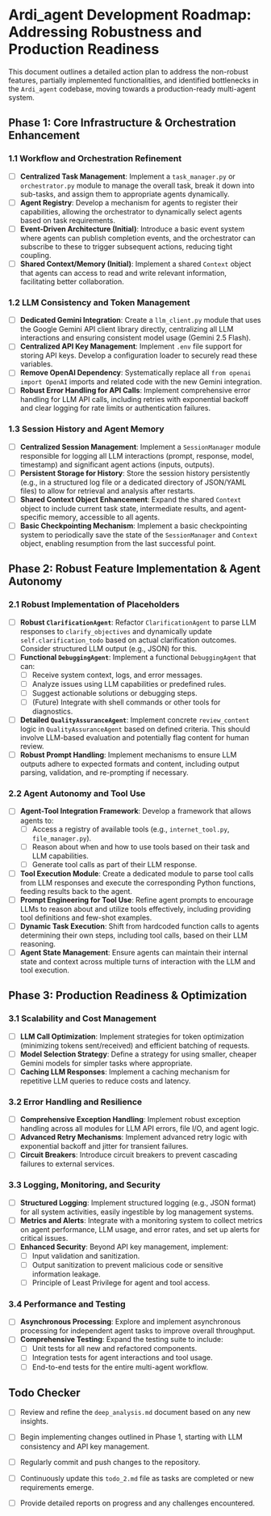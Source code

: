 # Ardi_agent Development Roadmap: Addressing Robustness and Production Readiness

This document outlines a detailed action plan to address the non-robust features, partially implemented functionalities, and identified bottlenecks in the `Ardi_agent` codebase, moving towards a production-ready multi-agent system.

## Phase 1: Core Infrastructure & Orchestration Enhancement

### 1.1 Workflow and Orchestration Refinement

-   [ ] **Centralized Task Management**: Implement a `task_manager.py` or `orchestrator.py` module to manage the overall task, break it down into sub-tasks, and assign them to appropriate agents dynamically.
-   [ ] **Agent Registry**: Develop a mechanism for agents to register their capabilities, allowing the orchestrator to dynamically select agents based on task requirements.
-   [ ] **Event-Driven Architecture (Initial)**: Introduce a basic event system where agents can publish completion events, and the orchestrator can subscribe to these to trigger subsequent actions, reducing tight coupling.
-   [ ] **Shared Context/Memory (Initial)**: Implement a shared `Context` object that agents can access to read and write relevant information, facilitating better collaboration.

### 1.2 LLM Consistency and Token Management

-   [ ] **Dedicated Gemini Integration**: Create a `llm_client.py` module that uses the Google Gemini API client library directly, centralizing all LLM interactions and ensuring consistent model usage (Gemini 2.5 Flash).
-   [ ] **Centralized API Key Management**: Implement `.env` file support for storing API keys. Develop a configuration loader to securely read these variables.
-   [ ] **Remove OpenAI Dependency**: Systematically replace all `from openai import OpenAI` imports and related code with the new Gemini integration.
-   [ ] **Robust Error Handling for API Calls**: Implement comprehensive error handling for LLM API calls, including retries with exponential backoff and clear logging for rate limits or authentication failures.

### 1.3 Session History and Agent Memory

-   [ ] **Centralized Session Management**: Implement a `SessionManager` module responsible for logging all LLM interactions (prompt, response, model, timestamp) and significant agent actions (inputs, outputs).
-   [ ] **Persistent Storage for History**: Store the session history persistently (e.g., in a structured log file or a dedicated directory of JSON/YAML files) to allow for retrieval and analysis after restarts.
-   [ ] **Shared Context Object Enhancement**: Expand the shared `Context` object to include current task state, intermediate results, and agent-specific memory, accessible to all agents.
-   [ ] **Basic Checkpointing Mechanism**: Implement a basic checkpointing system to periodically save the state of the `SessionManager` and `Context` object, enabling resumption from the last successful point.

## Phase 2: Robust Feature Implementation & Agent Autonomy

### 2.1 Robust Implementation of Placeholders

-   [ ] **Robust `ClarificationAgent`**: Refactor `ClarificationAgent` to parse LLM responses to `clarify_objectives` and dynamically update `self.clarification_todo` based on actual clarification outcomes. Consider structured LLM output (e.g., JSON) for this.
-   [ ] **Functional `DebuggingAgent`**: Implement a functional `DebuggingAgent` that can:
    -   [ ] Receive system context, logs, and error messages.
    -   [ ] Analyze issues using LLM capabilities or predefined rules.
    -   [ ] Suggest actionable solutions or debugging steps.
    -   [ ] (Future) Integrate with shell commands or other tools for diagnostics.
-   [ ] **Detailed `QualityAssuranceAgent`**: Implement concrete `review_content` logic in `QualityAssuranceAgent` based on defined criteria. This should involve LLM-based evaluation and potentially flag content for human review.
-   [ ] **Robust Prompt Handling**: Implement mechanisms to ensure LLM outputs adhere to expected formats and content, including output parsing, validation, and re-prompting if necessary.

### 2.2 Agent Autonomy and Tool Use

-   [ ] **Agent-Tool Integration Framework**: Develop a framework that allows agents to:
    -   [ ] Access a registry of available tools (e.g., `internet_tool.py`, `file_manager.py`).
    -   [ ] Reason about when and how to use tools based on their task and LLM capabilities.
    -   [ ] Generate tool calls as part of their LLM response.
-   [ ] **Tool Execution Module**: Create a dedicated module to parse tool calls from LLM responses and execute the corresponding Python functions, feeding results back to the agent.
-   [ ] **Prompt Engineering for Tool Use**: Refine agent prompts to encourage LLMs to reason about and utilize tools effectively, including providing tool definitions and few-shot examples.
-   [ ] **Dynamic Task Execution**: Shift from hardcoded function calls to agents determining their own steps, including tool calls, based on their LLM reasoning.
-   [ ] **Agent State Management**: Ensure agents can maintain their internal state and context across multiple turns of interaction with the LLM and tool execution.

## Phase 3: Production Readiness & Optimization

### 3.1 Scalability and Cost Management

-   [ ] **LLM Call Optimization**: Implement strategies for token optimization (minimizing tokens sent/received) and efficient batching of requests.
-   [ ] **Model Selection Strategy**: Define a strategy for using smaller, cheaper Gemini models for simpler tasks where appropriate.
-   [ ] **Caching LLM Responses**: Implement a caching mechanism for repetitive LLM queries to reduce costs and latency.

### 3.2 Error Handling and Resilience

-   [ ] **Comprehensive Exception Handling**: Implement robust exception handling across all modules for LLM API errors, file I/O, and agent logic.
-   [ ] **Advanced Retry Mechanisms**: Implement advanced retry logic with exponential backoff and jitter for transient failures.
-   [ ] **Circuit Breakers**: Introduce circuit breakers to prevent cascading failures to external services.

### 3.3 Logging, Monitoring, and Security

-   [ ] **Structured Logging**: Implement structured logging (e.g., JSON format) for all system activities, easily ingestible by log management systems.
-   [ ] **Metrics and Alerts**: Integrate with a monitoring system to collect metrics on agent performance, LLM usage, and error rates, and set up alerts for critical issues.
-   [ ] **Enhanced Security**: Beyond API key management, implement:
    -   [ ] Input validation and sanitization.
    -   [ ] Output sanitization to prevent malicious code or sensitive information leakage.
    -   [ ] Principle of Least Privilege for agent and tool access.

### 3.4 Performance and Testing

-   [ ] **Asynchronous Processing**: Explore and implement asynchronous processing for independent agent tasks to improve overall throughput.
-   [ ] **Comprehensive Testing**: Expand the testing suite to include:
    -   [ ] Unit tests for all new and refactored components.
    -   [ ] Integration tests for agent interactions and tool usage.
    -   [ ] End-to-end tests for the entire multi-agent workflow.

## Todo Checker

-   [ ] Review and refine the `deep_analysis.md` document based on any new insights.
-   [ ] Begin implementing changes outlined in Phase 1, starting with LLM consistency and API key management.
-   [ ] Regularly commit and push changes to the repository.
-   [ ] Continuously update this `todo_2.md` file as tasks are completed or new requirements emerge.
-   [ ] Provide detailed reports on progress and any challenges encountered.


